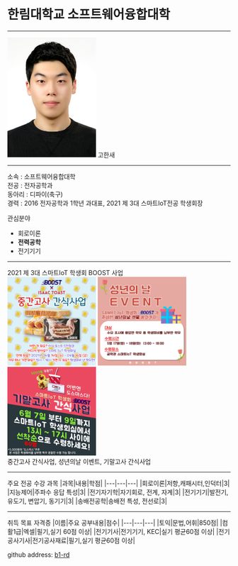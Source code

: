# 한림대학교 소프트웨어융합대학
---
<img src=IMG_6548.JPG height=270 width=200> 
고한새

---

소속 : 소프트웨어융합대학   
전공 : 전자공학과   
동아리 : 디파이(축구)   
경력 : 2016 전자공학과 1학년 과대표, 2021 제 3대 스마트IoT전공 학생회장   

관심분야   
* 회로이론
* **전력공학**
* 전기기기   

-----------
2021 제 3대 스마트IoT 학생회 BOOST 사업   
<img src=midterm.png height=200 width=200>
<img src=event.png height=200 width=200>
<img src=final.png height=200 width=200>   
중간고사 간식사업, 성년의날 이벤트, 기말고사 간식사업   

-----------

주요 전공 수강 과목
|과목|내용|학점|
|---|---|---|
|회로이론|저항,캐패시터,인덕터|3|
|지능제어|주파수 응답 특성|3|
|전기자기학|자기회로, 전계, 자계|3|
|전기기기|발전기, 유도기, 변압기, 동기기|3|
|송배전공학|송배전 특성, 전선로|3|

------------

취득 목표 자격증
|이름|주요 공부내용|점수|
|---|---|---|
|토익|문법,어휘|850점|
|컴활1급|엑셀|필기,실기 60점 이상|
|전기기사|전기기기, KEC|실기 평균60점 이상|
|전기공사기사|전기공사재료|필기,실기 평균60점 이상|


github address: [b1-rd][github]   

[github]:http://github.com/b1-rd



